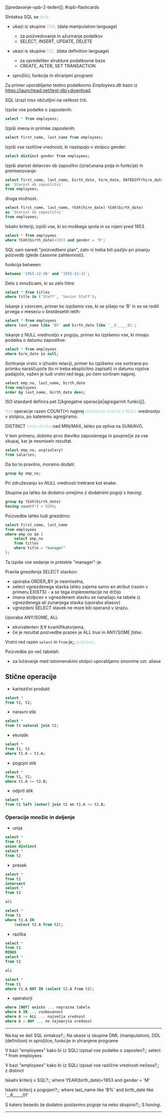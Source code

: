 [[predavanje-opb-2-teden]]; #opb-flashcards 

Sintaksa SQL se <font color="#92cddc">deli</font>:

- ukazi iz skupine <font color="#92cddc">DML</font> (data manipulation language)
	- za poizvedovanje in ažuriranje podatkov
	- SELECT, INSERT, UPDATE, DELETE

- ukazi is skupine <font color="#92cddc">DDL</font> (data definition language)
	- za opredelitev strukture podatkovne baze
	- CREATE, ALTER, SET TRANSACTION

- sprožilci, funkcije in shranjeni programi


Za primer uporabljamo testno podatkovno *Employees.db* bazo iz https://launchpad.net/test-db/+download.

SQL izrazi niso občutljivi na velikost črk.

Izpiše vse podatke o zaposlenih: 
```SQL
select * from employees;
```

Izpiši imena in priimke zaposlenih: 
```SQL
select first_name, last_name from employees;
```

Izpiši vse različne vrednosti, ki nastopajo v stolpcu gender:

```SQL
select distinct gender from employees;
```

Izpiši starost delavcev ob zaposlitvi (izračunana polja in funkcije) in preimenovanje:

```SQL
select first_name, last_name, birth_date, hire_date, DATEDIFF(hire_date, birth_date)/365
as 'Starost ob zaposlitvi'
from employees;
```

druga možnost..
```SQL
select first_name, last_name, YEAR(hire_date)-YEAR(birth_date)
as 'Starost ob zaposlitvi'
from employees;
```

Iskalni kriteriji, izpiši vse, ki so moškega spola in so rojeni pred 1953
```SQL
select * from employees
where YEAR(birth_date)<1953 and gender = 'M';
```
SQL sam naredi "poizvedbeni plan", zato ni treba biti pazljiv pri pisanju poizvedb (glede časovne zahtevnosti).

funkcija between: 
```SQL
between '1955-12-30' and '1955-12-31';
```

Delo z množicami, ki so zelo hitre:
```SQL
select * from titles
where title in ('Staff', 'Senior Staff');
```

Iskanje z vzorcem, primer ko izpišemo vse, ki se pišejo na 'B' in so se rodili prvega v mesecu v šestdesetih letih:
```SQL
select * from employees
where last_name like 'B%' and birth_date like '__6_____01';
```

Iskanje z NULL vrednostjo v pogoju, primer ko izpišemo vse, ki nimajo podatka o datumu zaposlitve:
```SQL
select * from employees
where hire_date is null;
```

Sortiranje vrstic v izhodni relaciji, primer ko izpišemo vse sortirane po priimku naraščujoče (to ni treba eksplicitno zapisati) in datumu rojstva padajoče, važen je tudi vrstni red tega, po čem sortiram najprej.
```SQL
select emp_no, last_name, birth_date
from employees
order by last_name, birth_date desc;
```

ISO standard definira pet [[Agregatne operacije|agregarnih funkcij]].

<font color="#92cddc">Vse</font> operacije razen COUNT(\*) najprej <font color="#92cddc">odstranijo vrstice z NULL</font> vrednostjo v stolpcu, po kateremu agregiramo.

DISTINCT <font color="#92cddc">nima učinka</font> nad MIN/MAX, lahko pa vpliva na SUM/AVG.

V tem primeru, dobimo prvo številko zaposlenega in povprečje za vse skupaj, kar je nesmiseln rezultat.
```SQL
select emp_no, avg(salary)
from salaries;
```

Da bo to pravilno, moramo dodati:
```SQL
group by emp_no;
```

Pri združevanju so $NULL$ vrednosti tretirane kot enake.

Skupine pa lahko še dodatno omejimo z dodatnimi pogoji s $having$:

```SQL
group by YEAR(birth_date)
having count(*) > 9200;
```

Poizvedbe lahko tudi gnezdimo:

```SQL
select first_name, last_name
from employees
where emp_no in (
	select emp_no
	from titles
	where title = "manager"
);
```

Ta izpiše vse sedanje in pretekle "manager"-je.

Pravila gnezdenja SELECT stavkov:
- uporaba ORDER_BY je nesmiselna,
- select vgnezdenega stavka lahko zajema samo en atribut (razen v primeru EXISTS) - a se tega implementacije ne držijo
- imena stolpcev v vgnezdenem stavku se nanašajo na tabele iz vgnezdenega ali zunanjega stavka (uporaba aliasov)
- vgnezdeni SELECT stavek ne more biti operand v izrazu.

Uporaba ANY/SOME, ALL
- ekvivalenten $\exists, \forall$ kvantifikatorjema,
- če je rezultat poizvedbe prazen je ALL $true$ in ANY/SOME $false$.

Vrstni red razen `select` in `from` je;; <font color="#92cddc">poljuben</font>.
<!--SR:!2024-10-27,4,278-->

Poizvedbe po več tabelah:
- za ločevanje med istoimenskimi stolpci uporabljamo sinonime ozr. aliase

## Stične operacije

- kartezični produkt 
``` SQL
select *
from t1, t2;
```
- naravni stik 
``` SQL
select *
from t1 natural join t2;
```
- ekvistik 
``` SQL
select *
from t1, t2
where t1.A = t2.A;
```
- pogojni stik
``` SQL
select *
from t1, t2;
where t1.A >= t2.B;
```
- odprti stik
``` SQL
select *
from t1 left [outer] join t2 on t1.A >= t2.B;
```

### Operacije množic in deljenje

- unija	
```SQL
select *
from t1
union distinct
select *
from t2
```
- presek
```SQL
select *
from t1
intersect
select *
from t2

ali 

select *
from t1
where t1.A IN 
	(select t2.A from t2);
```
- razlika
```SQL
select *
from t1
MINUS
select *
from t2

ali 

select *
from t1
where t1.A NOT IN (select t2.A from t2);
```
- operatorji	
```SQL
where [NOT] exists ... neprazna tabela
where A IN ... vsebovanost
where A >= ALL ... največja vrednost
where A > ANY ... ne najmanjša vrednost
```

---

Na kaj se deli SQL sintaksa?;; Na ukaze iz skupine DML (manipulation), DDL (definition) in sprožilce, funkcije in shranjene programe
<!--SR:!2024-10-30,11,270-->
V bazi "employees" kako bi (z SQL) izpisal vse podatke o zaposlen?;; select * from employees
<!--SR:!2024-11-03,15,290-->
V bazi "employees" kako bi (z SQL) izpisal vse različne vrednosti nečesa?;; z distinct
<!--SR:!2024-11-03,15,290-->
Iskalni kriterij v SQL?;; where YEAR(birth_date)<1953 and gender = 'M'
<!--SR:!2024-10-25,6,250-->
Iskalni kriterij s pogojem?;; where last_name like 'B%' and birth_date like '__6_____01'
<!--SR:!2024-10-27,8,250-->
S katero besedo še dodatno postavimo pogoje na neko skupino?;; S $having$.


---

